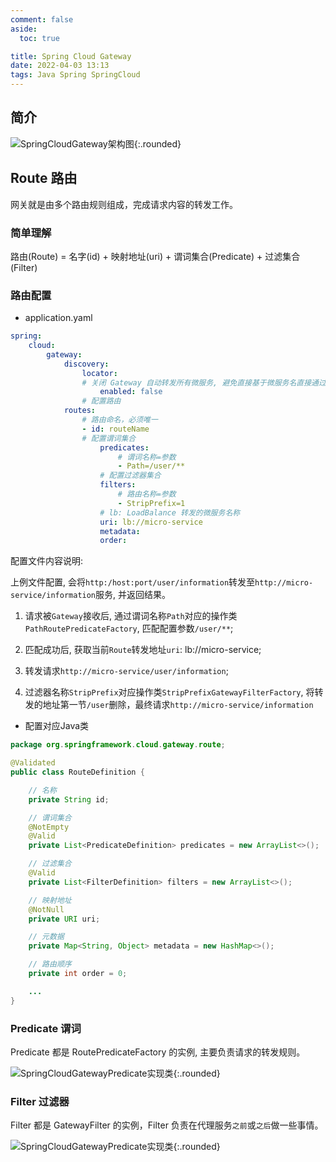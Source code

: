 ```yaml
---
comment: false
aside:
  toc: true

title: Spring Cloud Gateway 
date: 2022-04-03 13:13
tags: Java Spring SpringCloud
---
```


## 简介

![SpringCloudGateway架构图](https://cloudland.github.io/assets/images/program/spring/cloud/gateway/01.png){:.rounded}

## Route 路由

网关就是由多个路由规则组成，完成请求内容的转发工作。

### 简单理解

路由(Route) = 名字(id) + 映射地址(uri) + 谓词集合(Predicate) + 过滤集合(Filter)

### 路由配置

* application.yaml 

```yaml
spring:
    cloud:
        gateway:
            discovery:
                locator:
                # 关闭 Gateway 自动转发所有微服务, 避免直接基于微服务名直接通过网关就可以访问
                    enabled: false
                # 配置路由
            routes:
                # 路由命名，必须唯一
                - id: routeName
                # 配置谓词集合
                    predicates:
                        # 谓词名称=参数
                        - Path=/user/** 
                    # 配置过滤器集合
                    filters:
                        # 路由名称=参数
                        - StripPrefix=1
                    # lb: LoadBalance 转发的微服务名称
                    uri: lb://micro-service
                    metadata:
                    order:
```

配置文件内容说明:

上例文件配置, 会将`http:/host:port/user/information`转发至`http://micro-service/information`服务, 并返回结果。

1. 请求被`Gateway`接收后, 通过谓词名称`Path`对应的操作类`PathRoutePredicateFactory`, 匹配配置参数`/user/**`; 

2. 匹配成功后, 获取当前`Route`转发地址`uri`: lb://micro-service;

3. 转发请求`http://micro-service/user/information`;

4. 过滤器名称`StripPrefix`对应操作类`StripPrefixGatewayFilterFactory`, 将转发的地址第一节`/user`删除，最终请求`http://micro-service/information`


* 配置对应Java类

```java
package org.springframework.cloud.gateway.route;

@Validated
public class RouteDefinition {

    // 名称
    private String id;

    // 谓词集合
    @NotEmpty
    @Valid
    private List<PredicateDefinition> predicates = new ArrayList<>();

    // 过滤集合
    @Valid
    private List<FilterDefinition> filters = new ArrayList<>();

    // 映射地址
    @NotNull
    private URI uri;

    // 元数据
    private Map<String, Object> metadata = new HashMap<>();

    // 路由顺序
    private int order = 0;

    ...
}
```

### Predicate 谓词

Predicate 都是 RoutePredicateFactory 的实例, 主要负责请求的转发规则。

![SpringCloudGatewayPredicate实现类](https://cloudland.github.io/assets/images/program/spring/cloud/gateway/02.png){:.rounded}


### Filter 过滤器

Filter 都是 GatewayFilter 的实例，Filter 负责在代理服务`之前`或`之后`做一些事情。

![SpringCloudGatewayPredicate实现类](https://cloudland.github.io/assets/images/program/spring/cloud/gateway/03.png){:.rounded}

